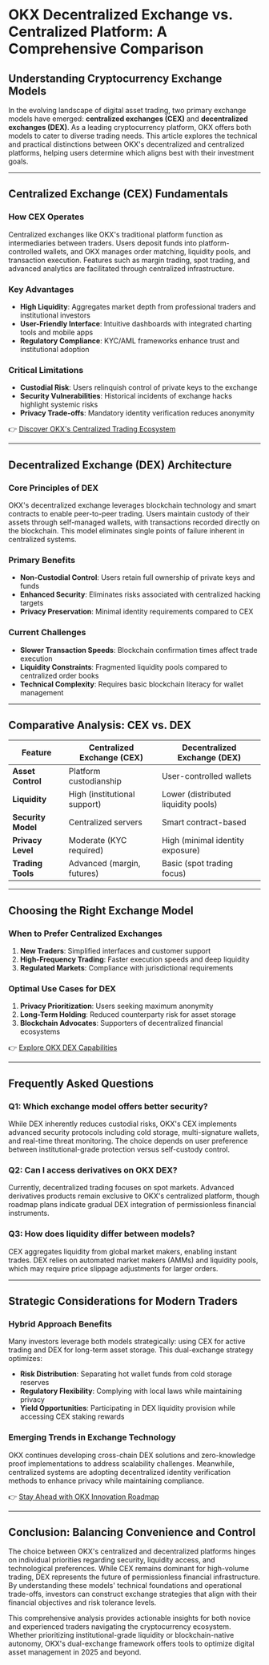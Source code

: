 # OKX Decentralized Exchange vs. Centralized Platform: A Comprehensive Comparison  

## Understanding Cryptocurrency Exchange Models  

In the evolving landscape of digital asset trading, two primary exchange models have emerged: **centralized exchanges (CEX)** and **decentralized exchanges (DEX)**. As a leading cryptocurrency platform, OKX offers both models to cater to diverse trading needs. This article explores the technical and practical distinctions between OKX's decentralized and centralized platforms, helping users determine which aligns best with their investment goals.  

---

## Centralized Exchange (CEX) Fundamentals  

### How CEX Operates  
Centralized exchanges like OKX's traditional platform function as intermediaries between traders. Users deposit funds into platform-controlled wallets, and OKX manages order matching, liquidity pools, and transaction execution. Features such as margin trading, spot trading, and advanced analytics are facilitated through centralized infrastructure.  

### Key Advantages  
- **High Liquidity**: Aggregates market depth from professional traders and institutional investors  
- **User-Friendly Interface**: Intuitive dashboards with integrated charting tools and mobile apps  
- **Regulatory Compliance**: KYC/AML frameworks enhance trust and institutional adoption  

### Critical Limitations  
- **Custodial Risk**: Users relinquish control of private keys to the exchange  
- **Security Vulnerabilities**: Historical incidents of exchange hacks highlight systemic risks  
- **Privacy Trade-offs**: Mandatory identity verification reduces anonymity  

👉 [Discover OKX's Centralized Trading Ecosystem](https://bit.ly/okx-bonus)  

---

## Decentralized Exchange (DEX) Architecture  

### Core Principles of DEX  
OKX's decentralized exchange leverages blockchain technology and smart contracts to enable peer-to-peer trading. Users maintain custody of their assets through self-managed wallets, with transactions recorded directly on the blockchain. This model eliminates single points of failure inherent in centralized systems.  

### Primary Benefits  
- **Non-Custodial Control**: Users retain full ownership of private keys and funds  
- **Enhanced Security**: Eliminates risks associated with centralized hacking targets  
- **Privacy Preservation**: Minimal identity requirements compared to CEX  

### Current Challenges  
- **Slower Transaction Speeds**: Blockchain confirmation times affect trade execution  
- **Liquidity Constraints**: Fragmented liquidity pools compared to centralized order books  
- **Technical Complexity**: Requires basic blockchain literacy for wallet management  

---

## Comparative Analysis: CEX vs. DEX  

| Feature                | Centralized Exchange (CEX)       | Decentralized Exchange (DEX)       |  
|------------------------|----------------------------------|------------------------------------|  
| **Asset Control**      | Platform custodianship           | User-controlled wallets            |  
| **Liquidity**          | High (institutional support)     | Lower (distributed liquidity pools)|  
| **Security Model**     | Centralized servers              | Smart contract-based               |  
| **Privacy Level**      | Moderate (KYC required)          | High (minimal identity exposure)   |  
| **Trading Tools**      | Advanced (margin, futures)       | Basic (spot trading focus)         |  

---

## Choosing the Right Exchange Model  

### When to Prefer Centralized Exchanges  
1. **New Traders**: Simplified interfaces and customer support  
2. **High-Frequency Trading**: Faster execution speeds and deep liquidity  
3. **Regulated Markets**: Compliance with jurisdictional requirements  

### Optimal Use Cases for DEX  
1. **Privacy Prioritization**: Users seeking maximum anonymity  
2. **Long-Term Holding**: Reduced counterparty risk for asset storage  
3. **Blockchain Advocates**: Supporters of decentralized financial ecosystems  

👉 [Explore OKX DEX Capabilities](https://bit.ly/okx-bonus)  

---

## Frequently Asked Questions  

### Q1: Which exchange model offers better security?  
While DEX inherently reduces custodial risks, OKX's CEX implements advanced security protocols including cold storage, multi-signature wallets, and real-time threat monitoring. The choice depends on user preference between institutional-grade protection versus self-custody control.  

### Q2: Can I access derivatives on OKX DEX?  
Currently, decentralized trading focuses on spot markets. Advanced derivatives products remain exclusive to OKX's centralized platform, though roadmap plans indicate gradual DEX integration of permissionless financial instruments.  

### Q3: How does liquidity differ between models?  
CEX aggregates liquidity from global market makers, enabling instant trades. DEX relies on automated market makers (AMMs) and liquidity pools, which may require price slippage adjustments for larger orders.  

---

## Strategic Considerations for Modern Traders  

### Hybrid Approach Benefits  
Many investors leverage both models strategically: using CEX for active trading and DEX for long-term asset storage. This dual-exchange strategy optimizes:  
- **Risk Distribution**: Separating hot wallet funds from cold storage reserves  
- **Regulatory Flexibility**: Complying with local laws while maintaining privacy  
- **Yield Opportunities**: Participating in DEX liquidity provision while accessing CEX staking rewards  

### Emerging Trends in Exchange Technology  
OKX continues developing cross-chain DEX solutions and zero-knowledge proof implementations to address scalability challenges. Meanwhile, centralized systems are adopting decentralized identity verification methods to enhance privacy while maintaining compliance.  

👉 [Stay Ahead with OKX Innovation Roadmap](https://bit.ly/okx-bonus)  

---

## Conclusion: Balancing Convenience and Control  

The choice between OKX's centralized and decentralized platforms hinges on individual priorities regarding security, liquidity access, and technological preferences. While CEX remains dominant for high-volume trading, DEX represents the future of permissionless financial infrastructure. By understanding these models' technical foundations and operational trade-offs, investors can construct exchange strategies that align with their financial objectives and risk tolerance levels.  

This comprehensive analysis provides actionable insights for both novice and experienced traders navigating the cryptocurrency ecosystem. Whether prioritizing institutional-grade liquidity or blockchain-native autonomy, OKX's dual-exchange framework offers tools to optimize digital asset management in 2025 and beyond.